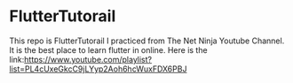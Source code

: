# FlutterTutorail
This repo is FlutterTutorail I practiced from The Net Ninja Youtube Channel.
It is the best place to learn flutter in online.
Here is the link:https://www.youtube.com/playlist?list=PL4cUxeGkcC9jLYyp2Aoh6hcWuxFDX6PBJ
